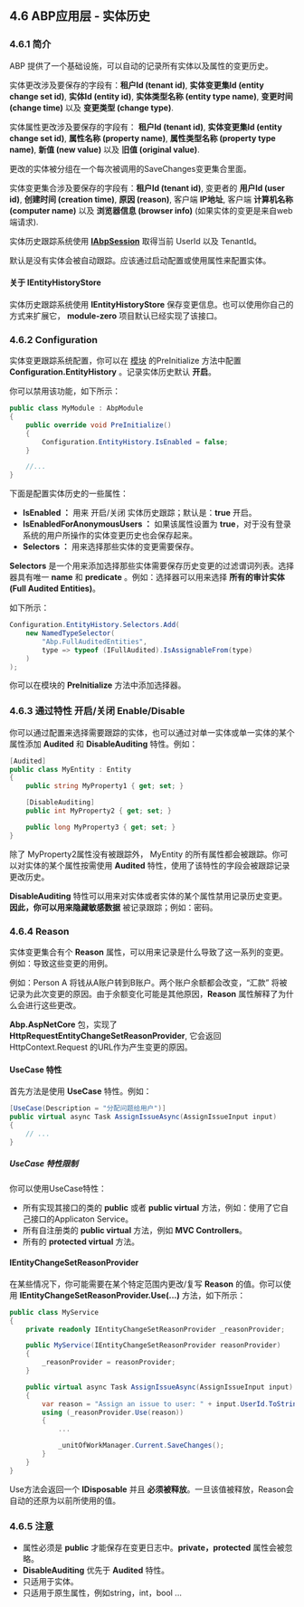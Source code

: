 ## 4.6 ABP应用层 - 实体历史

### 4.6.1 简介

ABP 提供了一个基础设施，可以自动的记录所有实体以及属性的变更历史。

实体更改涉及要保存的字段有：**租户Id (tenant id)**,
**实体变更集Id (entity change set id)**, **实体Id (entity id)**,
**实体类型名称 (entity type name)**, **变更时间 (change time)** 以及 **变更类型 (change type)**.

实体属性更改涉及要保存的字段有： **租户Id (tenant id)**,
**实体变更集Id (entity change set id)**, **属性名称 (property name)**, **属性类型名称 (property type name)**,
**新值 (new value)** 以及 **旧值 (original value)**.

更改的实体被分组在一个每次被调用的SaveChanges变更集合里面。

实体变更集合涉及要保存的字段有：**租户Id (tenant id)**,
变更者的 **用户Id (user id)**, **创建时间 (creation time)**, **原因 (reason)**, 客户端
**IP地址**, 客户端 **计算机名称 (computer name)** 以及 **浏览器信息 (browser info)** (如果实体的变更是来自web端请求).

实体历史跟踪系统使用 [**IAbpSession**](2.2ABP公共结构-会话管理.md) 取得当前 UserId 以及 TenantId。

默认是没有实体会被自动跟踪。应该通过启动配置或使用属性来配置实体。


#### 关于 IEntityHistoryStore

实体历史跟踪系统使用  **IEntityHistoryStore** 保存变更信息。也可以使用你自己的方式来扩展它， **module-zero** 项目默认已经实现了该接口。

### 4.6.2 Configuration

实体变更跟踪系统配置，你可以在 [模块](1.3ABP总体介绍-模块系统.md) 的PreInitialize 方法中配置 **Configuration.EntityHistory** 。记录实体历史默认 **开启**。

你可以禁用该功能，如下所示：

```csharp
public class MyModule : AbpModule
{
    public override void PreInitialize()
    {
        Configuration.EntityHistory.IsEnabled = false;
    }

    //...
}
```

下面是配置实体历史的一些属性：

- **IsEnabled ：** 用来 开启/关闭 实体历史跟踪；默认是：**true** 开启。
-  **IsEnabledForAnonymousUsers ：** 如果该属性设置为 **true**，对于没有登录系统的用户所操作的实体变更历史也会保存起来。
-  **Selectors ：** 用来选择那些实体的变更需要保存。
  
**Selectors** 是一个用来添加选择那些实体需要保存历史变更的过滤谓词列表。选择器具有唯一 **name** 和 **predicate** 。例如：选择器可以用来选择 **所有的审计实体(Full Audited Entities)**。

如下所示：

```csharp
Configuration.EntityHistory.Selectors.Add(
    new NamedTypeSelector(
        "Abp.FullAuditedEntities",
        type => typeof (IFullAudited).IsAssignableFrom(type)
    )
);
```

你可以在模块的 **PreInitialize** 方法中添加选择器。


### 4.6.3 通过特性 开启/关闭 Enable/Disable 

你可以通过配置来选择需要跟踪的实体，也可以通过对单一实体或单一实体的某个属性添加 **Audited** 和 **DisableAuditing** 特性。例如：

```csharp
[Audited]
public class MyEntity : Entity
{
    public string MyProperty1 { get; set; }

    [DisableAuditing]
    public int MyProperty2 { get; set; }

    public long MyProperty3 { get; set; }
}
```

除了 MyProperty2属性没有被跟踪外， MyEntity 的所有属性都会被跟踪。你可以对实体的某个属性按需使用 **Audited** 特性，使用了该特性的字段会被跟踪记录更改历史。

**DisableAuditing** 特性可以用来对实体或者实体的某个属性禁用记录历史变更。**因此，你可以用来隐藏敏感数据** 被记录跟踪；例如：密码。


### 4.6.4 Reason

实体变更集合有个 **Reason** 属性，可以用来记录是什么导致了这一系列的变更。例如：导致这些变更的用例。

例如：Person A 将钱从A账户转到B账户。两个账户余额都会改变，“汇款” 将被记录为此次变更的原因。由于余额变化可能是其他原因，**Reason** 属性解释了为什么会进行这些更改。

**Abp.AspNetCore** 包，实现了 **HttpRequestEntityChangeSetReasonProvider**,
它会返回 HttpContext.Request 的URL作为产生变更的原因。

#### UseCase 特性

首先方法是使用 **UseCase** 特性。例如：

```csharp
[UseCase(Description = "分配问题给用户")]
public virtual async Task AssignIssueAsync(AssignIssueInput input)
{
    // ...
}
```

##### UseCase 特性限制

你可以使用UseCase特性：

- 所有实现其接口的类的 **public** 或者 **public virtual** 方法，例如：使用了它自己接口的Applicaton Service。
- 所有自注册类的 **public virtual** 方法，例如 **MVC Controllers**。
- 所有的 **protected virtual** 方法。

#### IEntityChangeSetReasonProvider

在某些情况下，你可能需要在某个特定范围内更改/复写 **Reason** 的值。你可以使用 **IEntityChangeSetReasonProvider.Use(...)** 方法，如下所示：

```csharp
public class MyService
{
    private readonly IEntityChangeSetReasonProvider _reasonProvider;

    public MyService(IEntityChangeSetReasonProvider reasonProvider)
    {
        _reasonProvider = reasonProvider;
    }

    public virtual async Task AssignIssueAsync(AssignIssueInput input)
    {
        var reason = "Assign an issue to user: " + input.UserId.ToString();
        using (_reasonProvider.Use(reason))
        {
            ...

            _unitOfWorkManager.Current.SaveChanges();
        }
    }
}
```

Use方法会返回一个 **IDisposable** 并且 **必须被释放**。一旦该值被释放，Reason会自动的还原为以前所使用的值。


### 4.6.5 注意

- 属性必须是 **public** 才能保存在变更日志中。**private，protected** 属性会被忽略。
- **DisableAuditing** 优先于 **Audited** 特性。
- 只适用于实体。
- 只适用于原生属性，例如string，int，bool ...



